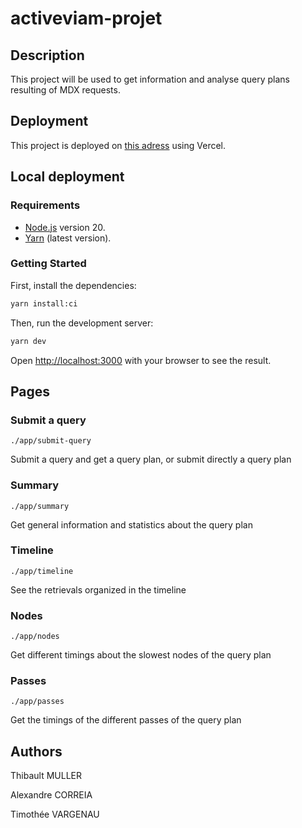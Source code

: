 # activeviam-projet

## Description

This project will be used to get information and analyse query plans resulting of MDX requests.

## Deployment

This project is deployed on [this adress](https://activeviam-projet.vercel.app) using Vercel.

## Local deployment

### Requirements

- [Node.js](https://nodejs.org) version 20.
- [Yarn](https://yarnpkg.com) (latest version).

### Getting Started

First, install the dependencies:

```bash
yarn install:ci
```

Then, run the development server:

```bash
yarn dev
```

Open [http://localhost:3000](http://localhost:3000) with your browser to see the result.

## Pages

### Submit a query

`./app/submit-query`

Submit a query and get a query plan, or submit directly a query plan

### Summary

`./app/summary`

Get general information and statistics about the query plan

### Timeline

`./app/timeline`

See the retrievals organized in the timeline

### Nodes

`./app/nodes`

Get different timings about the slowest nodes of the query plan

### Passes

`./app/passes`

Get the timings of the different passes of the query plan

## Authors

Thibault MULLER

Alexandre CORREIA

Timothée VARGENAU
